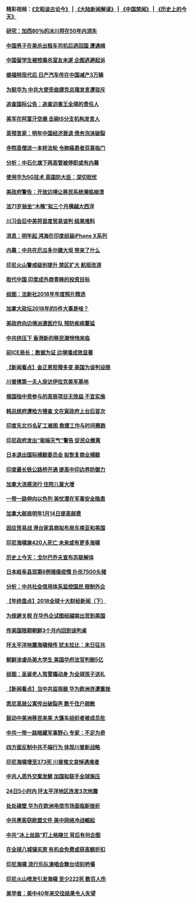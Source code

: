 #### 精彩视频：[《文昭谈古论今》](https://github.com/gfw-breaker/wenzhao/blob/master/README.md?t=12290031) | [《大陆新闻解读》](https://github.com/gfw-breaker/ntdtv-comedy/blob/master/README.md?t=12290031) | [《中国禁闻》](https://github.com/gfw-breaker/ntdtv-news/blob/master/README.md?t=12290031) | [《历史上的今天》](https://github.com/gfw-breaker/today-in-history/blob/master/README.md?t=12290031) 

#### [研究：加西80％的冰川将在50年内消失](../pages/nsc418/n10939068.md?t=12290031) 

#### [中国男子在美杀出租车司机后逃回国 遭通缉](../pages/nsc418/n10939162.md?t=12290031) 

#### [中国留学生被控毒杀室友未遂 企图逃避起诉](../pages/nsc418/n10939143.md?t=12290031) 

#### [继福特现代后 日产汽车传在中国减产3万辆](../pages/nsc418/n10938892.md?t=12290031) 

#### [为挺华为 中共大使歪曲捷克总理发言遭驳斥](../pages/nsc418/n10938867.md?t=12290031) 

#### [追查国际公告：追查迫害王全璋的责任人](../pages/nsc418/n10937997.md?t=12290031) 

#### [美军在阿富汗空袭 击毙IS分支机构发言人](../pages/nsc418/n10937943.md?t=12290031) 

#### [英预言家：明年中国经济衰退 债务泡沫破裂](../pages/nsc418/n10937862.md?t=12290031) 

#### [寺院高僧送一本转法轮 令肺癌患者双喜临门](../pages/nsc418/n10937173.md?t=12290031) 

#### [分析：中石化旗下两高管被停职或有内幕](../pages/nsc418/n10936480.md?t=12290031) 

#### [使用华为5G技术 英国防大臣：深切担忧](../pages/nsc418/n10936847.md?t=12290031) 

#### [美政府警告：开放边境让移民系统濒临崩溃](../pages/nsc418/n10936858.md?t=12290031) 

#### [法71岁翁坐“木桶”拟三个月横越大西洋](../pages/nsc418/n10936510.md?t=12290031) 

#### [川习会后中美将首度贸易谈判 结果难料](../pages/nsc418/n10936366.md?t=12290031) 

#### [消息：明年起 鸿海在印度组装iPhone X系列](../pages/nsc418/n10936455.md?t=12290031) 

#### [内幕：中共在厄瓜多尔建大坝 带来了什么](../pages/nsc418/n10936259.md?t=12290031) 

#### [印尼火山警戒级别提升 禁区扩大 航班改道](../pages/nsc418/n10936243.md?t=12290031) 

#### [取代中国 印度成外商青睐的投资目标](../pages/nsc418/n10935215.md?t=12290031) 

#### [组图：法新社2018年年度照片精选](../pages/nsc418/n10935213.md?t=12290031) 

#### [加拿大政坛2018年的5件大事是啥？](../pages/nsc418/n10934199.md?t=12290031) 

#### [美政府向边境派遣医疗队 预防疾病蔓延](../pages/nsc418/n10934482.md?t=12290031) 

#### [中共挤压下 香港新的移民潮悄悄来临](../pages/nsc418/n10934111.md?t=12290031) 

#### [前ICE局长：数据为证 边境墙成效显著](../pages/nsc418/n10934433.md?t=12290031) 

#### [【新闻看点】金正恩狡猾多变 美国为谈判设限](../pages/nsc418/n10934183.md?t=12290031) 

#### [川普携第一夫人突访伊拉克美军基地](../pages/nsc418/n10934352.md?t=12290031) 

#### [俄国指中资参与的高铁项目无效益 不宜实施](../pages/nsc418/n10934141.md?t=12290031) 

#### [韩总统府遭检方搜查 文在寅政府上台后首次](../pages/nsc418/n10933090.md?t=12290031) 

#### [印度东北15名矿工被困 救援工作与时间赛跑](../pages/nsc418/n10933676.md?t=12290031) 

#### [印尼政府发出“极端天气”警告 促民众撤离](../pages/nsc418/n10933470.md?t=12290031) 

#### [日本退出国际捕鲸委员会 拟恢复商业捕鲸](../pages/nsc418/n10933334.md?t=12290031) 

#### [印度最长铁公路桥开通 提高中印边界防御力](../pages/nsc418/n10932809.md?t=12290031) 

#### [加拿大流感流行 住院儿童大增](../pages/nsc418/n10932744.md?t=12290031) 

#### [一带一路伸向以色列 美忧潜在军事安全隐患](../pages/nsc418/n10932712.md?t=12290031) 

#### [加拿大邮局明年1月14日提高邮费](../pages/nsc418/n10932741.md?t=12290031) 

#### [因应贸易战 港台家具商拟布局东南亚和美国](../pages/nsc418/n10932654.md?t=12290031) 

#### [印尼海啸逾420人死亡 未来或有更多海啸](../pages/nsc418/n10932350.md?t=12290031) 

#### [历史上今天：戈尔巴乔夫宣布苏联解体](../pages/nsc418/n10932195.md?t=12290031) 

#### [日本岐阜县现第6例猪瘟疫情 扑杀7500头猪](../pages/nsc418/n10931585.md?t=12290031) 

#### [分析：中共社会信用体系监控国民 限制外企](../pages/nsc418/n10928781.md?t=12290031) 

#### [【年终盘点】2018全球十大财经新闻（下）](../pages/nsc418/n10918551.md?t=12290031) 

#### [为规避关税 在华外企试图经越南出货到美国](../pages/nsc418/n10931698.md?t=12290031) 

#### [传美国限期朝鲜3个月内回到谈判桌](../pages/nsc418/n10931073.md?t=12290031) 

#### [环太平洋地震海啸频传 犹太拉比：末日征兆](../pages/nsc418/n10931369.md?t=12290031) 

#### [朝鲜涉虐杀美大学生 美国华府法官判赔5亿](../pages/nsc418/n10931032.md?t=12290031) 

#### [组图：圣诞老人驾雪橇动身 为全球孩子送礼](../pages/nsc418/n10930732.md?t=12290031) 

#### [【新闻看点】当中共监视器 华为欧洲连遭重挫](../pages/nsc418/n10930646.md?t=12290031) 

#### [悉尼高层公寓传出破裂声 数千住户疏散](../pages/nsc418/n10930665.md?t=12290031) 

#### [鼓动中美洲移民来美 大篷车组织者被成员批](../pages/nsc418/n10930604.md?t=12290031) 

#### [中共一带一路暗藏军事野心 专家：不足为奇](../pages/nsc418/n10930595.md?t=12290031) 

#### [四方面反制中共不端行为 体现川普新战略](../pages/nsc418/n10930171.md?t=12290031) 

#### [印尼海啸增至373死 川普推文哀悼遇难者](../pages/nsc418/n10929896.md?t=12290031) 

#### [中共人质外交案发酵 加国拟联手全球施压](../pages/nsc418/n10928999.md?t=12290031) 

#### [24日5小时内 环太平洋地区连发3次地震](../pages/nsc418/n10929109.md?t=12290031) 

#### [处处碰壁 华为在欧洲电信市场面临新挫折](../pages/nsc418/n10929057.md?t=12290031) 

#### [中共黑客窃欧盟文件 美中网络冷战崛起](../pages/nsc418/n10928801.md?t=12290031) 

#### [中共“冰上丝路”盯上格陵兰 背后有何企图](../pages/nsc418/n10926007.md?t=12290031) 

#### [在全球八城镇买房 有机会免费或获高额折扣](../pages/nsc418/n10927163.md?t=12290031) 

#### [印尼海啸 流行乐队演唱会舞台顷刻坍塌](../pages/nsc418/n10927974.md?t=12290031) 

#### [印尼火山喷发引发海啸 至少222死 数百人伤](../pages/nsc418/n10927495.md?t=12290031) 

#### [美学者：美中40年来交往结果令人失望](../pages/nsc418/n10927569.md?t=12290031) 


